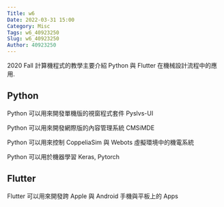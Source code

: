 ```yaml
---
Title: w6
Date: 2022-03-31 15:00
Category: Misc
Tags: w6_40923250
Slug: w6_40923250
Author: 40923250
---
```


2020 Fall 計算機程式的教學主要介紹 Python 與 Flutter 在機械設計流程中的應用.

<!-- PELICAN_END_SUMMARY -->

Python
----
Python 可以用來開發單機版的視窗程式套件 Pyslvs-UI

Python 可以用來開發網際版的內容管理系統 CMSiMDE

Python 可以用來控制 CoppeliaSim 與 Webots 虛擬環境中的機電系統

Python 可以用於機器學習 Keras, Pytorch


Flutter
----

Flutter 可以用來開發跨 Apple 與 Android 手機與平板上的 Apps

